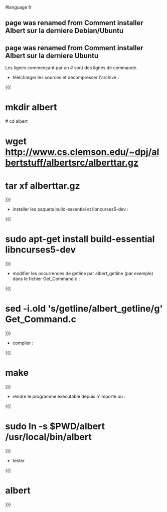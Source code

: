 #language fr
## page was renamed from Comment installer Albert sur la derniere Debian/Ubuntu
## page was renamed from Comment installer Albert sur la derniere Ubuntu
Les lignes commençant par un # sont des lignes de commande.

 * télécharger les sources et décompresser l'archive : 

{{{
# mkdir albert
# cd albert
# wget http://www.cs.clemson.edu/~dpj/albertstuff/albertsrc/alberttar.gz
# tar xf alberttar.gz
}}}

 * installer les paquets build-essential et libncurses5-dev : 

{{{
# sudo apt-get install build-essential libncurses5-dev
}}}

 * modifier les occurrences de getline par albert_getline (par exemple) dans le fichier Get_Command.c :

{{{
# sed -i.old 's/getline/albert_getline/g' Get_Command.c
}}}

 * compiler :

{{{
# make
}}}

 * rendre le programme exécutable depuis n'importe où : 

{{{
# sudo ln -s $PWD/albert /usr/local/bin/albert
}}}

 * tester

{{{
# albert
}}}
